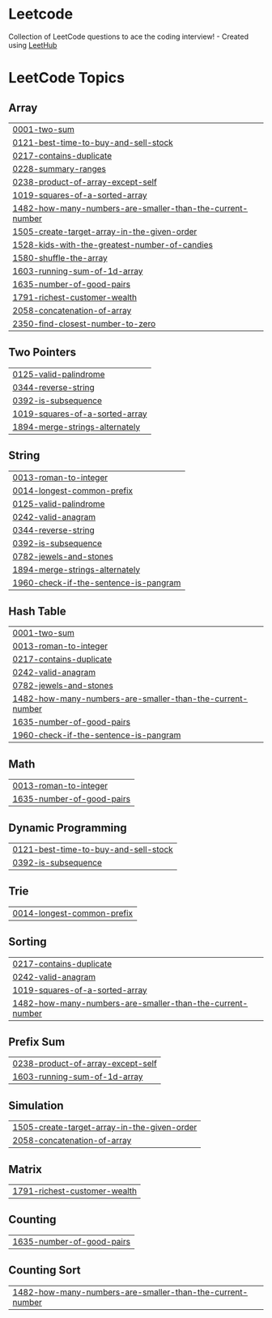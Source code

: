# Leetcode
Collection of LeetCode questions to ace the coding interview! - Created using [LeetHub](https://github.com/QasimWani/LeetHub)

<!---LeetCode Topics Start-->
# LeetCode Topics
## Array
|  |
| ------- |
| [0001-two-sum](https://github.com/AbdulllahObad/Leetcode/tree/master/0001-two-sum) |
| [0121-best-time-to-buy-and-sell-stock](https://github.com/AbdulllahObad/Leetcode/tree/master/0121-best-time-to-buy-and-sell-stock) |
| [0217-contains-duplicate](https://github.com/AbdulllahObad/Leetcode/tree/master/0217-contains-duplicate) |
| [0228-summary-ranges](https://github.com/AbdulllahObad/Leetcode/tree/master/0228-summary-ranges) |
| [0238-product-of-array-except-self](https://github.com/AbdulllahObad/Leetcode/tree/master/0238-product-of-array-except-self) |
| [1019-squares-of-a-sorted-array](https://github.com/AbdulllahObad/Leetcode/tree/master/1019-squares-of-a-sorted-array) |
| [1482-how-many-numbers-are-smaller-than-the-current-number](https://github.com/AbdulllahObad/Leetcode/tree/master/1482-how-many-numbers-are-smaller-than-the-current-number) |
| [1505-create-target-array-in-the-given-order](https://github.com/AbdulllahObad/Leetcode/tree/master/1505-create-target-array-in-the-given-order) |
| [1528-kids-with-the-greatest-number-of-candies](https://github.com/AbdulllahObad/Leetcode/tree/master/1528-kids-with-the-greatest-number-of-candies) |
| [1580-shuffle-the-array](https://github.com/AbdulllahObad/Leetcode/tree/master/1580-shuffle-the-array) |
| [1603-running-sum-of-1d-array](https://github.com/AbdulllahObad/Leetcode/tree/master/1603-running-sum-of-1d-array) |
| [1635-number-of-good-pairs](https://github.com/AbdulllahObad/Leetcode/tree/master/1635-number-of-good-pairs) |
| [1791-richest-customer-wealth](https://github.com/AbdulllahObad/Leetcode/tree/master/1791-richest-customer-wealth) |
| [2058-concatenation-of-array](https://github.com/AbdulllahObad/Leetcode/tree/master/2058-concatenation-of-array) |
| [2350-find-closest-number-to-zero](https://github.com/AbdulllahObad/Leetcode/tree/master/2350-find-closest-number-to-zero) |
## Two Pointers
|  |
| ------- |
| [0125-valid-palindrome](https://github.com/AbdulllahObad/Leetcode/tree/master/0125-valid-palindrome) |
| [0344-reverse-string](https://github.com/AbdulllahObad/Leetcode/tree/master/0344-reverse-string) |
| [0392-is-subsequence](https://github.com/AbdulllahObad/Leetcode/tree/master/0392-is-subsequence) |
| [1019-squares-of-a-sorted-array](https://github.com/AbdulllahObad/Leetcode/tree/master/1019-squares-of-a-sorted-array) |
| [1894-merge-strings-alternately](https://github.com/AbdulllahObad/Leetcode/tree/master/1894-merge-strings-alternately) |
## String
|  |
| ------- |
| [0013-roman-to-integer](https://github.com/AbdulllahObad/Leetcode/tree/master/0013-roman-to-integer) |
| [0014-longest-common-prefix](https://github.com/AbdulllahObad/Leetcode/tree/master/0014-longest-common-prefix) |
| [0125-valid-palindrome](https://github.com/AbdulllahObad/Leetcode/tree/master/0125-valid-palindrome) |
| [0242-valid-anagram](https://github.com/AbdulllahObad/Leetcode/tree/master/0242-valid-anagram) |
| [0344-reverse-string](https://github.com/AbdulllahObad/Leetcode/tree/master/0344-reverse-string) |
| [0392-is-subsequence](https://github.com/AbdulllahObad/Leetcode/tree/master/0392-is-subsequence) |
| [0782-jewels-and-stones](https://github.com/AbdulllahObad/Leetcode/tree/master/0782-jewels-and-stones) |
| [1894-merge-strings-alternately](https://github.com/AbdulllahObad/Leetcode/tree/master/1894-merge-strings-alternately) |
| [1960-check-if-the-sentence-is-pangram](https://github.com/AbdulllahObad/Leetcode/tree/master/1960-check-if-the-sentence-is-pangram) |
## Hash Table
|  |
| ------- |
| [0001-two-sum](https://github.com/AbdulllahObad/Leetcode/tree/master/0001-two-sum) |
| [0013-roman-to-integer](https://github.com/AbdulllahObad/Leetcode/tree/master/0013-roman-to-integer) |
| [0217-contains-duplicate](https://github.com/AbdulllahObad/Leetcode/tree/master/0217-contains-duplicate) |
| [0242-valid-anagram](https://github.com/AbdulllahObad/Leetcode/tree/master/0242-valid-anagram) |
| [0782-jewels-and-stones](https://github.com/AbdulllahObad/Leetcode/tree/master/0782-jewels-and-stones) |
| [1482-how-many-numbers-are-smaller-than-the-current-number](https://github.com/AbdulllahObad/Leetcode/tree/master/1482-how-many-numbers-are-smaller-than-the-current-number) |
| [1635-number-of-good-pairs](https://github.com/AbdulllahObad/Leetcode/tree/master/1635-number-of-good-pairs) |
| [1960-check-if-the-sentence-is-pangram](https://github.com/AbdulllahObad/Leetcode/tree/master/1960-check-if-the-sentence-is-pangram) |
## Math
|  |
| ------- |
| [0013-roman-to-integer](https://github.com/AbdulllahObad/Leetcode/tree/master/0013-roman-to-integer) |
| [1635-number-of-good-pairs](https://github.com/AbdulllahObad/Leetcode/tree/master/1635-number-of-good-pairs) |
## Dynamic Programming
|  |
| ------- |
| [0121-best-time-to-buy-and-sell-stock](https://github.com/AbdulllahObad/Leetcode/tree/master/0121-best-time-to-buy-and-sell-stock) |
| [0392-is-subsequence](https://github.com/AbdulllahObad/Leetcode/tree/master/0392-is-subsequence) |
## Trie
|  |
| ------- |
| [0014-longest-common-prefix](https://github.com/AbdulllahObad/Leetcode/tree/master/0014-longest-common-prefix) |
## Sorting
|  |
| ------- |
| [0217-contains-duplicate](https://github.com/AbdulllahObad/Leetcode/tree/master/0217-contains-duplicate) |
| [0242-valid-anagram](https://github.com/AbdulllahObad/Leetcode/tree/master/0242-valid-anagram) |
| [1019-squares-of-a-sorted-array](https://github.com/AbdulllahObad/Leetcode/tree/master/1019-squares-of-a-sorted-array) |
| [1482-how-many-numbers-are-smaller-than-the-current-number](https://github.com/AbdulllahObad/Leetcode/tree/master/1482-how-many-numbers-are-smaller-than-the-current-number) |
## Prefix Sum
|  |
| ------- |
| [0238-product-of-array-except-self](https://github.com/AbdulllahObad/Leetcode/tree/master/0238-product-of-array-except-self) |
| [1603-running-sum-of-1d-array](https://github.com/AbdulllahObad/Leetcode/tree/master/1603-running-sum-of-1d-array) |
## Simulation
|  |
| ------- |
| [1505-create-target-array-in-the-given-order](https://github.com/AbdulllahObad/Leetcode/tree/master/1505-create-target-array-in-the-given-order) |
| [2058-concatenation-of-array](https://github.com/AbdulllahObad/Leetcode/tree/master/2058-concatenation-of-array) |
## Matrix
|  |
| ------- |
| [1791-richest-customer-wealth](https://github.com/AbdulllahObad/Leetcode/tree/master/1791-richest-customer-wealth) |
## Counting
|  |
| ------- |
| [1635-number-of-good-pairs](https://github.com/AbdulllahObad/Leetcode/tree/master/1635-number-of-good-pairs) |
## Counting Sort
|  |
| ------- |
| [1482-how-many-numbers-are-smaller-than-the-current-number](https://github.com/AbdulllahObad/Leetcode/tree/master/1482-how-many-numbers-are-smaller-than-the-current-number) |
<!---LeetCode Topics End-->